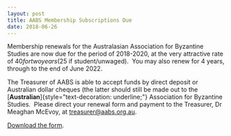 ```yaml
---
layout: post
title: AABS Membership Subscriptions Due
date: 2018-06-26
---
```


Membership renewals for the Australasian Association for Byzantine
Studies are now due for the period of 2018-2020, at the very attractive
rate of $40 for two years ($25 if student/unwaged).  You may also
renew for 4 years, through to the end of June 2022.

The
Treasurer of AABS is able to accept funds by direct deposit or
Australian dollar cheques (the latter should still be made out to the
[**Australian**]{style="text-decoration: underline;"} Association for
Byzantine Studies.  Please direct your renewal form and payment to the
Treasurer, Dr Meaghan McEvoy, at
<treasurer@aabs.org.au>.

[Download the
form](http://www.aabs.org.au/wp-content/uploads/2018/06/subscription2018-2022.doc).
